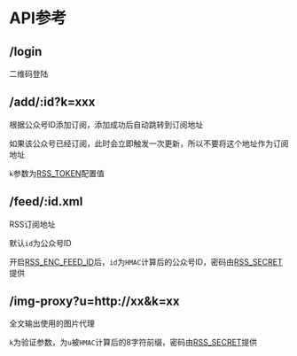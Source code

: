 # API参考

## /login

二维码登陆

## /add/:id?k=xxx

根据公众号ID添加订阅，添加成功后自动跳转到订阅地址

如果该公众号已经订阅，此时会立即触发一次更新，所以不要将这个地址作为订阅地址

`k`参数为[RSS_TOKEN](./config#rss-token)配置值

## /feed/:id.xml

RSS订阅地址

默认`id`为公众号ID

开启[RSS_ENC_FEED_ID](./config#rss-enc-feed-id)后，`id`为`HMAC`计算后的公众号ID，密码由[RSS_SECRET](./config#rss-secret)提供

## /img-proxy?u=http://xx&k=xx

全文输出使用的图片代理

`k`为验证参数，为`u`被`HMAC`计算后的8字符前缀，密码由[RSS_SECRET](./config#rss-secret)提供